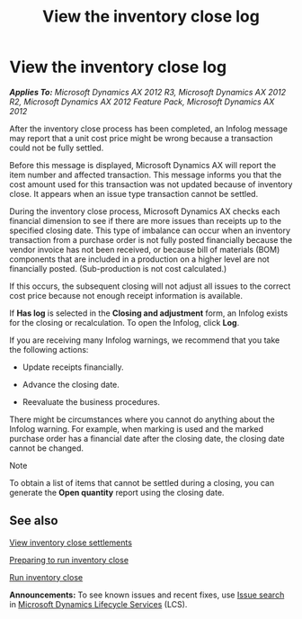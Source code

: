 ﻿---
title: View the inventory close log
TOCTitle: View the inventory close log
ms:assetid: c8f7cd6d-9293-47b0-8a83-94a7ed906743
ms:mtpsurl: https://technet.microsoft.com/en-us/library/Gg213651(v=AX.60)
ms:contentKeyID: 36059324
ms.date: 04/18/2014
mtps_version: v=AX.60
---

# View the inventory close log 


_**Applies To:** Microsoft Dynamics AX 2012 R3, Microsoft Dynamics AX 2012 R2, Microsoft Dynamics AX 2012 Feature Pack, Microsoft Dynamics AX 2012_

After the inventory close process has been completed, an Infolog message may report that a unit cost price might be wrong because a transaction could not be fully settled.

Before this message is displayed, Microsoft Dynamics AX will report the item number and affected transaction. This message informs you that the cost amount used for this transaction was not updated because of inventory close. It appears when an issue type transaction cannot be settled.

During the inventory close process, Microsoft Dynamics AX checks each financial dimension to see if there are more issues than receipts up to the specified closing date. This type of imbalance can occur when an inventory transaction from a purchase order is not fully posted financially because the vendor invoice has not been received, or because bill of materials (BOM) components that are included in a production on a higher level are not financially posted. (Sub-production is not cost calculated.)

If this occurs, the subsequent closing will not adjust all issues to the correct cost price because not enough receipt information is available.

If **Has log** is selected in the **Closing and adjustment** form, an Infolog exists for the closing or recalculation. To open the Infolog, click **Log**.

If you are receiving many Infolog warnings, we recommend that you take the following actions:

  - Update receipts financially.

  - Advance the closing date.

  - Reevaluate the business procedures.

There might be circumstances where you cannot do anything about the Infolog warning. For example, when marking is used and the marked purchase order has a financial date after the closing date, the closing date cannot be changed.


> [!NOTE]
> <P>To obtain a list of items that cannot be settled during a closing, you can generate the <STRONG>Open quantity</STRONG> report using the closing date.</P>



## See also

[View inventory close settlements](view-inventory-close-settlements.md)

[Preparing to run inventory close](preparing-to-run-inventory-close.md)

[Run inventory close](run-inventory-close.md)

  
**Announcements:** To see known issues and recent fixes, use [Issue search](http://go.microsoft.com/fwlink/?linkid=389258) in [Microsoft Dynamics Lifecycle Services](http://go.microsoft.com/fwlink/?linkid=306505) (LCS).

